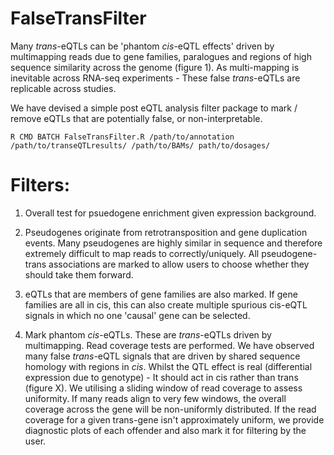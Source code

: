 # FalseTransFilter
Many *trans*-eQTLs can be 'phantom *cis*-eQTL effects' driven by multimapping reads due to gene families, paralogues and regions of high sequence similarity across the genome (figure 1). As multi-mapping is inevitable across RNA-seq experiments - These false *trans*-eQTLs are replicable across studies.

We have devised a simple post eQTL analysis filter package to mark / remove eQTLs that are potentially false, or non-interpretable.
```
R CMD BATCH FalseTransFilter.R /path/to/annotation /path/to/transeQTLresults/ /path/to/BAMs/ path/to/dosages/
```

# Filters:

1. Overall test for psuedogene enrichment given expression background.

2. Pseudogenes originate from retrotransposition and gene duplication events. Many pseudogenes are highly similar in sequence and therefore extremely difficult to map reads to correctly/uniquely. All pseudogene-trans associations are marked to allow users to choose whether they should take them forward.

3. eQTLs that are members of gene families are also marked. If gene families are all in cis, this can also create multiple spurious cis-eQTL signals in which no one 'causal' gene can be selected.

4. Mark phantom *cis*-eQTLs. These are *trans*-eQTLs driven by multimapping. Read coverage tests are performed. We have observed many false *trans*-eQTL signals that are driven by shared sequence homology with regions in *cis*. Whilst the QTL effect is real (differential expression due to genotype) - It should act in cis rather than trans (figure X). We utilising a sliding window of read coverage to assess uniformity. If many reads align to very few windows, the overall coverage across the gene will be non-uniformly distributed. If the read coverage for a given trans-gene isn't approximately uniform, we provide diagnostic plots of each offender and also mark it for filtering by the user.
